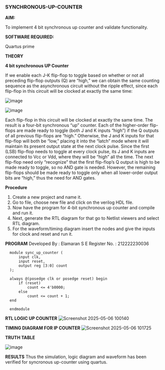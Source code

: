 ### SYNCHRONOUS-UP-COUNTER

**AIM:**

To implement 4 bit synchronous up counter and validate functionality.

**SOFTWARE REQUIRED:**

Quartus prime

**THEORY**

**4 bit synchronous UP Counter**

If we enable each J-K flip-flop to toggle based on whether or not all preceding flip-flop outputs (Q) are “high,” we can obtain the same counting sequence as the asynchronous circuit without the ripple effect, since each flip-flop in this circuit will be clocked at exactly the same time:

![image](https://github.com/naavaneetha/SYNCHRONOUS-UP-COUNTER/assets/154305477/d5db3fa0-e413-404c-b80e-b2f39d82e7e8)


![image](https://github.com/naavaneetha/SYNCHRONOUS-UP-COUNTER/assets/154305477/52cb61eb-d04b-442d-810c-31185a68410b)

Each flip-flop in this circuit will be clocked at exactly the same time.
The result is a four-bit synchronous “up” counter. Each of the higher-order flip-flops are made ready to toggle (both J and K inputs “high”) if the Q outputs of all previous flip-flops are “high.”
Otherwise, the J and K inputs for that flip-flop will both be “low,” placing it into the “latch” mode where it will maintain its present output state at the next clock pulse.
Since the first (LSB) flip-flop needs to toggle at every clock pulse, its J and K inputs are connected to Vcc or Vdd, where they will be “high” all the time.
The next flip-flop need only “recognize” that the first flip-flop’s Q output is high to be made ready to toggle, so no AND gate is needed.
However, the remaining flip-flops should be made ready to toggle only when all lower-order output bits are “high,” thus the need for AND gates.

**Procedure**

1. Create a new project and name it.
2. Go to file, choose new file and click on the verilog HDL file.
3. Now have the program for 4-bit synchronous up counter and compile and run it.
4. Next, generate the RTL diagram for that go to Netlist viewers and select RTL diagram.
5. For the waveform/timing diagram insert the nodes and give the inputs for clock and reset and run it.

**PROGRAM**
Developed By : Elamaran S E
Register No. : 212222230036

      module sync_up_counter (
          input clk,
          input reset,
          output reg [3:0] count
      );
      
      always @(posedge clk or posedge reset) begin
          if (reset)
              count <= 4'b0000;
          else
              count <= count + 1;
      end
      
      endmodule


**RTL LOGIC UP COUNTER**
![Screenshot 2025-05-06 100140](https://github.com/user-attachments/assets/11dbbc34-1a43-4703-9d76-8a050b2ae5c6)


**TIMING DIAGRAM FOR IP COUNTER**
![Screenshot 2025-05-06 101725](https://github.com/user-attachments/assets/d5ed4d48-af0b-4443-931f-9e5d2f52bb47)


**TRUTH TABLE**

![image](https://github.com/user-attachments/assets/33fe9063-b902-4983-a0dd-280db8f4cb51)


**RESULTS**
Thus the simulation, logic diagram and waveform has been verified for syncronous up-counter using quartus.

